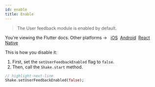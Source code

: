```yaml
---
id: enable
title: Enable
---
```


>The User feedback module is enabled by default.

<p class="p2 mt-40">You're viewing the Flutter docs. Other platforms → &nbsp;
<a href="/docs/ios/user-feedback/enable/">iOS</a>&nbsp;
<a href="/docs/android/user-feedback/enable/">Android</a>&nbsp;  
<a href="/docs/react/user-feedback/enable/">React Native</a>&nbsp; 
</p>

This is how you disable it:
1. First, set the `setUserFeedbackEnabled` flag to `false`.
1. Then, call the `Shake.start` method.

```dart title="main.dart"
// highlight-next-line
Shake.setUserFeedbackEnabled(false);
```
